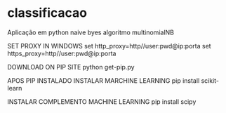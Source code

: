 # classificacao
Aplicação em python  naive byes  algoritmo multinomialNB

SET PROXY IN WINDOWS 
set http_proxy=http//user:pwd@ip:porta
set https_proxy=http//user:pwd@ip:porta

DOWNLOAD ON PIP SITE
python get-pip.py 

APOS PIP INSTALADO INSTALAR MARCHINE LEARNING
pip install scikit-learn

INSTALAR COMPLEMENTO MACHINE LEARNING
pip install scipy

